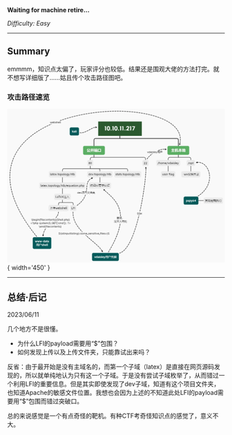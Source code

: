 **Waiting for machine retire...**

*Difficulty: Easy*

---

## Summary

emmmm，知识点太偏了，玩家评分也较低。结果还是围观大佬的方法打完。就不想写详细版了……姑且传个攻击路径图吧。

### 攻击路径速览

![AttackPath](../static/img/AttackPath/HTB-Topology.png){ width='450' }


---

## 总结·后记

2023/06/11

几个地方不是很懂。

- 为什么LFI的payload需要用“$”包围？
- 如何发现上传以及上传文件夹，只能靠试出来吗？

反省：由于最开始是没有主域名的，而第一个子域（latex）是直接在网页源码发现的，所以就单纯地认为只有这一个子域。于是没有尝试子域枚举了，从而错过一个利用LFI的重要信息。但是其实即使发现了dev子域，知道有这个项目文件夹，也知道Apache的敏感文件位置。我想也会因为上述的不知道此处LFI的payload需要用“$”包围而错过突破口。

总的来说感觉是一个有点奇怪的靶机。有种CTF考奇怪知识点的感觉了，意义不大。